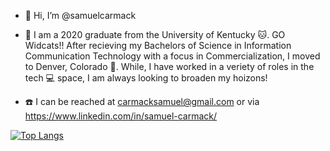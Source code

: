 - 👋 Hi, I’m @samuelcarmack

- 💼 I am a 2020 graduate from the University of Kentucky 🐱. GO Widcats!! After recieving my Bachelors of Science in Information Communication Technology with a focus in Commercialization, I moved to Denver, Colorado 🌄. While, I have worked in a veriety of roles in the tech 💻 space, I am always looking to broaden my hoizons!  

- ☎️ I can be reached at carmacksamuel@gmail.com or via https://www.linkedin.com/in/samuel-carmack/

[![Top Langs](https://github-readme-stats.vercel.app/api/top-langs/?username=samuelcarmack&layout=compact)](https://github.com/yushi1007)

<!---
samuelcarmack/samuelcarmack is a ✨ special ✨ repository because its `README.md` (this file) appears on your GitHub profile.
You can click the Preview link to take a look at your changes.
--->
